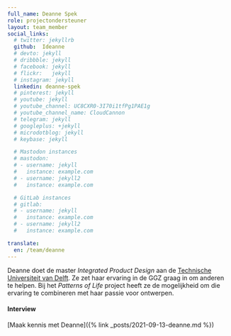 ```yaml
---
full_name: Deanne Spek
role: projectondersteuner
layout: team_member
social_links:
  # twitter: jekyllrb
  github:  Ideanne
  # devto: jekyll
  # dribbble: jekyll
  # facebook: jekyll
  # flickr:   jekyll
  # instagram: jekyll
  linkedin: deanne-spek
  # pinterest: jekyll
  # youtube: jekyll
  # youtube_channel: UC8CXR0-3I70i1tfPg1PAE1g
  # youtube_channel_name: CloudCannon
  # telegram: jekyll
  # googleplus: +jekyll
  # microdotblog: jekyll
  # keybase: jekyll

  # Mastodon instances
  # mastodon:
  # - username: jekyll
  #   instance: example.com
  # - username: jekyll2
  #   instance: example.com

  # GitLab instances
  # gitlab:
  # - username: jekyll
  #   instance: example.com
  # - username: jekyll2
  #   instance: example.com

translate:
  en: /team/deanne
---
```

Deanne doet de master *Integrated Product Design* aan de
[Technische Universiteit van Delft]. Ze zet haar ervaring in de GGZ graag in om
anderen te helpen. Bij het *Patterns of Life* project heeft ze de mogelijkheid
om die ervaring te combineren met haar passie voor ontwerpen.

#### Interview
[Maak kennis met Deanne]({% link _posts/2021-09-13-deanne.md %})

[Technische Universiteit van Delft]: https://www.tudelft.nl/
